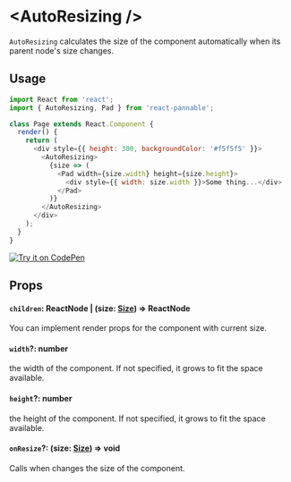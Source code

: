 # \<AutoResizing />

`AutoResizing` calculates the size of the component automatically when its parent node's size changes.

## Usage

```js
import React from 'react';
import { AutoResizing, Pad } from 'react-pannable';

class Page extends React.Component {
  render() {
    return (
      <div style={{ height: 300, backgroundColor: '#f5f5f5' }}>
        <AutoResizing>
          {size => (
            <Pad width={size.width} height={size.height}>
              <div style={{ width: size.width }}>Some thing...</div>
            </Pad>
          )}
        </AutoResizing>
      </div>
    );
  }
}
```

[![Try it on CodePen](https://img.shields.io/badge/CodePen-Run-blue.svg?logo=CodePen)](https://codepen.io/cztflove/pen/MRzPXw)

## Props

#### `children`: ReactNode | (size: [Size](types.md#size--width-number-height-number-)) => ReactNode

You can implement render props for the component with current size.

#### `width`?: number

the width of the component. If not specified, it grows to fit the space available.

#### `height`?: number

the height of the component. If not specified, it grows to fit the space available.

#### `onResize`?: (size: [Size](types.md#size--width-number-height-number-)) => void

Calls when changes the size of the component.
